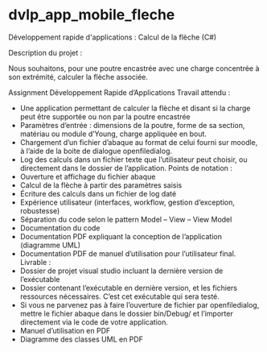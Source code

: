 # dvlp_app_mobile_fleche
Développement rapide d'applications : Calcul de la flèche (C#)

Description du projet :

Nous souhaitons, pour une poutre encastrée avec une charge concentrée à son extrémité, calculer la flèche associée.

Assignment
Développement Rapide d’Applications
Travail attendu :
- Une application permettant de calculer la flèche et disant si la charge peut être supportée ou
non par la poutre encastrée
- Paramètres d’entrée : dimensions de la poutre, forme de sa section, matériau ou module
d’Young, charge appliquée en bout.
- Chargement d’un fichier d’abaque au format de celui fourni sur moodle, à l’aide de la boite
de dialogue openfiledialog.
- Log des calculs dans un fichier texte que l’utilisateur peut choisir, ou directement dans le
dossier de l’application.
Points de notation :
- Ouverture et affichage du fichier abaque
- Calcul de la flèche à partir des paramètres saisis
- Écriture des calculs dans un fichier de log daté
- Expérience utilisateur (interfaces, workflow, gestion d’exception, robustesse)
- Séparation du code selon le pattern Model – View – View Model
- Documentation du code
- Documentation PDF expliquant la conception de l’application (diagramme UML)
- Documentation PDF de manuel d’utilisation pour l’utilisateur final.
Livrable :
- Dossier de projet visual studio incluant la dernière version de l’exécutable
- Dossier contenant l’exécutable en dernière version, et les fichiers ressources nécessaires.
C’est cet exécutable qui sera testé.
- Si vous ne parvenez pas à faire l’ouverture de fichier par openfiledialog, mettre le fichier
abaque dans le dossier bin/Debug/ et l’importer directement via le code de votre
application.
- Manuel d’utilisation en PDF
- Diagramme des classes UML en PDF
